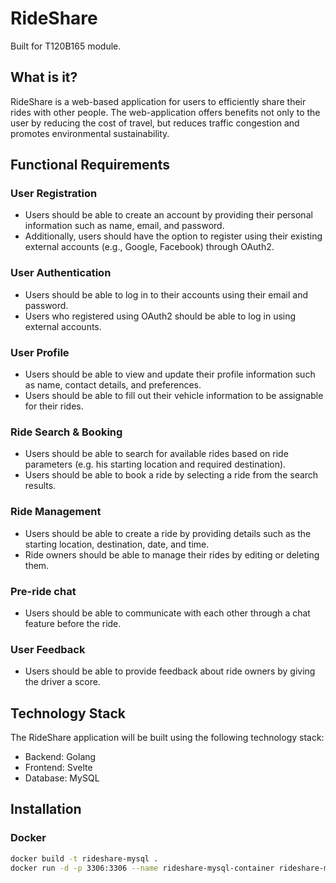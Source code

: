 # RideShare
Built for T120B165 module.

## What is it?
RideShare is a web-based application for users to efficiently share their rides with other people.
The web-application offers benefits not only to the user by reducing the cost of travel, but reduces traffic congestion and promotes environmental sustainability.

## Functional Requirements
### User Registration
- Users should be able to create an account by providing their personal information such as name, email, and password.
- Additionally, users should have the option to register using their existing external accounts (e.g., Google, Facebook) through OAuth2.

### User Authentication
- Users should be able to log in to their accounts using their email and password.
- Users who registered using OAuth2 should be able to log in using external accounts.

### User Profile
- Users should be able to view and update their profile information such as name, contact details, and preferences.
- Users should be able to fill out their vehicle information to be assignable for their rides.

### Ride Search & Booking
- Users should be able to search for available rides based on ride parameters (e.g. his starting location and required destination).
- Users should be able to book a ride by selecting a ride from the search results.

### Ride Management
- Users should be able to create a ride by providing details such as the starting location, destination, date, and time.
- Ride owners should be able to manage their rides by editing or deleting them.

### Pre-ride chat
- Users should be able to communicate with each other through a chat feature before the ride.

### User Feedback
- Users should be able to provide feedback about ride owners by giving the driver a score.

## Technology Stack
The RideShare application will be built using the following technology stack:

- Backend: Golang
- Frontend: Svelte
- Database: MySQL

## Installation
### Docker
```bash
docker build -t rideshare-mysql .
docker run -d -p 3306:3306 --name rideshare-mysql-container rideshare-mysql
```